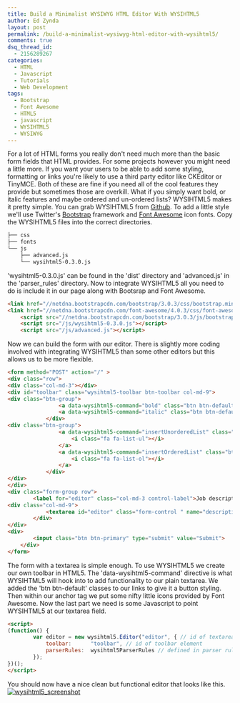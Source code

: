 ```yaml
---
title: Build a Minimalist WYSIWYG HTML Editor With WYSIHTML5
author: Ed Zynda
layout: post
permalink: /build-a-minimalist-wysiwyg-html-editor-with-wysihtml5/
comments: true
dsq_thread_id:
  - 2156289267
categories:
  - HTML
  - Javascript
  - Tutorials
  - Web Development
tags:
  - Bootstrap
  - Font Awesome
  - HTML5
  - javascript
  - WYSIHTML5
  - WYSIWYG
---
```

For a lot of HTML forms you really don't need much more than the basic form fields that HTML provides. For some projects however you might need a little more. If you want your users to be able to add some styling, formatting or links you're likely to use a third party editor like CKEditor or TinyMCE. Both of these are fine if you need all of the cool features they provide but sometimes those are overkill. What if you simply want bold, or italic features and maybe ordered and un-ordered lists? WYSIHTML5 makes it pretty simple.
You can grab WYSIHTML5 from [Github](https://github.com/xing/wysihtml5). To add a little style we'll use Twitter's [Bootstrap](http://getbootstrap.com/) framework and [Font Awesome](http://fontawesome.io/) icon fonts.
Copy the WYSIHTML5 files into the correct directories.

```bash
├── css
├── fonts
└── js
    ├── advanced.js
    └── wysihtml5-0.3.0.js
```

'wysihtml5-0.3.0.js' can be found in the 'dist' directory and 'advanced.js' in the 'parser_rules' directory.
Now to integrate WYSIHTML5 all you need to do is include it in our page along with Bootsrap and Font Awesome.

```html
<link href="//netdna.bootstrapcdn.com/bootstrap/3.0.3/css/bootstrap.min.css" rel="stylesheet">
<link href="//netdna.bootstrapcdn.com/font-awesome/4.0.3/css/font-awesome.css" rel="stylesheet">
    <script src="//netdna.bootstrapcdn.com/bootstrap/3.0.3/js/bootstrap.min.js"></script>
    <script src="/js/wysihtml5-0.3.0.js"></script>
    <script src="/js/advanced.js"></script>
```

Now we can build the form with our editor. There is slightly more coding involved with integrating WYSIHTML5 than some other editors but this allows us to be more flexible.

```html
<form method="POST" action="/" >
<div class="row">
<div class="col-md-3"></div>
<div id="toolbar" class="wysihtml5-toolbar btn-toolbar col-md-9">
<div class="btn-group">
				<a data-wysihtml5-command="bold" class="btn btn-default">Bold</a>
				<a data-wysihtml5-command="italic" class="btn btn-default">Italic</a>
			</div>
<div class="btn-group">
				<a data-wysihtml5-command="insertUnorderedList" class="btn btn-default">
					<i class="fa fa-list-ul"></i>
				</a>
				<a data-wysihtml5-command="insertOrderedList" class="btn btn-default">
					<i class="fa fa-list-ol"></i>
				</a>
			</div>
</div>
</div>
<div class="form-group row">
		<label for="editor" class="col-md-3 control-label">Job description</label>
<div class="col-md-9">
			<textarea id="editor" class="form-control " name="description" cols="50" rows="10"></textarea>
		</div>
</div>
<div>
		<input class="btn btn-primary" type="submit" value="Submit">
	</div>
</form>
```

The form with a textarea is simple enough. To use WYSIHTML5 we create our own toolbar in HTML5. The 'data-wysihtml5-command' directive is what WYSIHTML5 will hook into to add functionality to our plain textarea. We added the 'btn btn-default' classes to our links to give it a button styling. Then within our anchor tag we put some nifty little icons provided by Font Awesome.
Now the last part we need is some Javascript to point WYSIHTML5 at our textarea field.

```html
<script>
(function() {
    	var editor = new wysihtml5.Editor("editor", { // id of textarea element
        	toolbar:      "toolbar", // id of toolbar element
        	parserRules:  wysihtml5ParserRules // defined in parser rules set 
    	});
})();
</script>
```

You should now have a nice clean but functional editor that looks like this.
<a href="http://www.edzynda.com/media/wysihtml5_screenshot.png"><img src="http://www.edzynda.com/media/wysihtml5_screenshot.png" alt="wysihtml5_screenshot"/></a>
